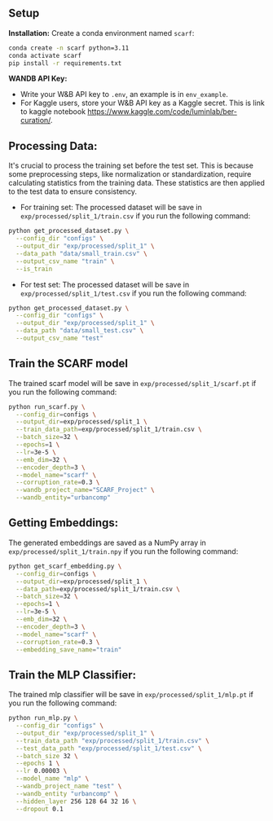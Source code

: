 ## Setup
**Installation:**
Create a conda environment named `scarf`:
```bash
conda create -n scarf python=3.11 
conda activate scarf
pip install -r requirements.txt
```

**WANDB API Key:**
* Write your W&B API key to `.env`, an example is in `env_example`.
* For Kaggle users, store your W&B API key as a Kaggle secret. This is link to kaggle notebook https://www.kaggle.com/code/luminlab/ber-curation/.

## Processing Data:

It's crucial to process the training set before the test set. This is because some preprocessing steps, like normalization or standardization, require calculating statistics from the training data. These statistics are then applied to the test data to ensure consistency.

* For training set:
The processed dataset will be save in  `exp/processed/split_1/train.csv` if you run the following command:
```bash
python get_processed_dataset.py \
  --config_dir "configs" \
  --output_dir "exp/processed/split_1" \
  --data_path "data/small_train.csv" \
  --output_csv_name "train" \
  --is_train
```
* For test set:
The processed dataset will be save in  `exp/processed/split_1/test.csv` if you run the following command:
```bash
python get_processed_dataset.py \
  --config_dir "configs" \
  --output_dir "exp/processed/split_1" \
  --data_path "data/small_test.csv" \
  --output_csv_name "test"
```

## Train the SCARF model
The trained scarf model will be save in  `exp/processed/split_1/scarf.pt` if you run the following command:
```bash
python run_scarf.py \
  --config_dir=configs \
  --output_dir=exp/processed/split_1 \
  --train_data_path=exp/processed/split_1/train.csv \
  --batch_size=32 \
  --epochs=1 \
  --lr=3e-5 \
  --emb_dim=32 \
  --encoder_depth=3 \
  --model_name="scarf" \
  --corruption_rate=0.3 \
  --wandb_project_name="SCARF_Project" \
  --wandb_entity="urbancomp" 
```

## Getting Embeddings:
The generated embeddings are saved as a NumPy array in `exp/processed/split_1/train.npy` if you run the following command:

```bash
python get_scarf_embedding.py \
  --config_dir=configs \
  --output_dir=exp/processed/split_1 \
  --data_path=exp/processed/split_1/train.csv \
  --batch_size=32 \
  --epochs=1 \
  --lr=3e-5 \
  --emb_dim=32 \
  --encoder_depth=3 \
  --model_name="scarf" \
  --corruption_rate=0.3 \
  --embedding_save_name="train"
```

## Train the MLP Classifier:
The trained mlp classifier will be save in  `exp/processed/split_1/mlp.pt` if you run the following command:
```bash
python run_mlp.py \
  --config_dir "configs" \
  --output_dir "exp/processed/split_1" \
  --train_data_path "exp/processed/split_1/train.csv" \
  --test_data_path "exp/processed/split_1/test.csv" \
  --batch_size 32 \
  --epochs 1 \
  --lr 0.00003 \
  --model_name "mlp" \
  --wandb_project_name "test" \
  --wandb_entity "urbancomp" \
  --hidden_layer 256 128 64 32 16 \
  --dropout 0.1
```



